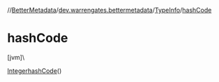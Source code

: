 //[BetterMetadata](../../../index.md)/[dev.warrengates.bettermetadata](../index.md)/[TypeInfo](index.md)/[hashCode](hash-code.md)

# hashCode

[jvm]\

[Integer](https://docs.oracle.com/javase/8/docs/api/java/lang/Integer.html)[hashCode](hash-code.md)()
